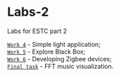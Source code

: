 # Labs-2
Labs for ESTC part 2

 [`Work 4`](./w4/) - Simple light application;  
 [`Work 5`](./w5/) - Explore Black Box;  
 [`Work 6`](./w6/) - Developing Zigbee devices;  
 [`Final task`](./w_final/) - FFT music visualization.
